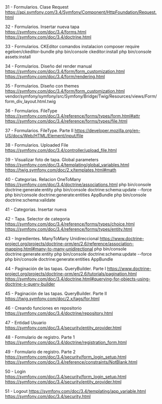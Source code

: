 31 - Formularios. Clase Request
  https://api.symfony.com/3.4/Symfony/Component/HttpFoundation/Request.html

32 - Formularios. Insertar nueva tapa
  https://symfony.com/doc/3.4/forms.html
  https://symfony.com/doc/3.4/doctrine.html

33 - Formularios. CKEditor 
   comandos instalacion
      composer require egeloen/ckeditor-bundle
      php bin/console ckeditor:install
      php bin/console assets:install

34 - Formularios. Diseño del render manual
  https://symfony.com/doc/3.4/form/form_customization.html
  https://symfony.com/doc/3.4/form/rendering.html

35 - Formularios. Diseño con themes
  https://symfony.com/doc/3.4/form/form_customization.html
  vendor/symfony/symfony/src/Symfony/Bridge/Twig/Resources/views/Form/form_div_layout.html.twig

36 - Formularios. FileType
    https://symfony.com/doc/3.4/reference/forms/types/form.html#attr
    https://symfony.com/doc/3.4/reference/forms/types/file.html

37 - Formularios. FileType. Parte II
    https://developer.mozilla.org/en-US/docs/Web/HTML/Element/input/file    

38 - Formularios. Uploaded File
    https://symfony.com/doc/3.4/controller/upload_file.html

39 - Visualizar foto de tapa. Global parameters
    https://symfony.com/doc/3.4/templating/global_variables.html
    https://twig.symfony.com/doc/2.x/templates.html#math

40 - Categorias. Relacion OneToMany
    https://symfony.com/doc/3.4/doctrine/associations.html
      php bin/console doctrine:generate:entity
      php bin/console doctrine:schema:update --force
      php bin/console doctrine:generate:entities AppBundle
      php bin/console doctrine:schema:validate

41 - Categorias. Insertar nueva

42 - Tapa. Selector de categoria
    https://symfony.com/doc/3.4/reference/forms/types/choice.html
    https://symfony.com/doc/3.4/reference/forms/types/entity.html

43 - Ingredientes. ManyToMany Unidireccional
    https://www.doctrine-project.org/projects/doctrine-orm/en/2.6/reference/association-mapping.html#many-to-many-unidirectional
    php bin/console doctrine:generate:entity
    php bin/console doctrine:schema:update --force
    php bin/console doctrine:generate:entities AppBundle

44 - Paginación de las tapas. QueryBuilder. Parte I
    https://www.doctrine-project.org/projects/doctrine-orm/en/2.6/tutorials/pagination.html
    https://symfony.com/doc/3.4/doctrine.html#querying-for-objects-using-doctrine-s-query-builder

45 - Paginación de las tapas. QueryBuilder. Parte II
    https://twig.symfony.com/doc/2.x/tags/for.html    

46 - Creando funciones en repositorio
    https://symfony.com/doc/3.4/doctrine/repository.html

47 - Entidad Usuario
  https://symfony.com/doc/3.4/security/entity_provider.html    

48 - Formulario de registro. Parte 1
  https://symfony.com/doc/3.4/doctrine/registration_form.html

49 - Formulario de registro. Parte 2
  https://symfony.com/doc/3.4/security/form_login_setup.html
  https://symfony.com/doc/3.4/reference/constraints/NotBlank.html

50 - Login  
  https://symfony.com/doc/3.4/security/form_login_setup.html
  https://symfony.com/doc/3.4/security/entity_provider.html

51 - Logout
  https://symfony.com/doc/3.4/templating/app_variable.html
  https://symfony.com/doc/3.4/security.html